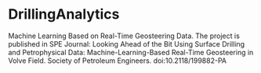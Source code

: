 # DrillingAnalytics
Machine Learning Based on Real-Time Geosteering Data. The project is published in SPE Journal: Looking Ahead of the Bit Using Surface Drilling and Petrophysical Data: Machine-Learning-Based Real-Time Geosteering in Volve Field. Society of Petroleum Engineers. doi:10.2118/199882-PA
